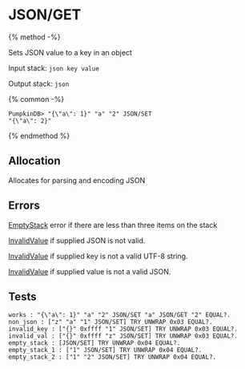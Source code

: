 # JSON/GET

{% method -%}

Sets JSON value to a key in an object

Input stack: `json key value`

Output stack: `json`

{% common -%}

```
PumpkinDB> "{\"a\": 1}" "a" "2" JSON/SET
"{\"a\": 2}"
```

{% endmethod %}

## Allocation

Allocates for parsing and encoding JSON

## Errors

[EmptyStack](../errors/EmptyStack.md) error if there are less than three items on the stack

[InvalidValue](../errors/InvalidValue.md) if supplied JSON is not valid.

[InvalidValue](../errors/InvalidValue.md) if supplied key is not a valid UTF-8 string.

[InvalidValue](../errors/InvalidValue.md) if supplied value is not a valid JSON.

## Tests

```test
works : "{\"a\": 1}" "a" "2" JSON/SET "a" JSON/GET "2" EQUAL?.
non_json : ["z" "a" "1" JSON/SET] TRY UNWRAP 0x03 EQUAL?.
invalid_key : ["{}" 0xffff "1" JSON/SET] TRY UNWRAP 0x03 EQUAL?.
invalid_val : ["{}" 0xffff "z" JSON/SET] TRY UNWRAP 0x03 EQUAL?.
empty_stack : [JSON/SET] TRY UNWRAP 0x04 EQUAL?.
empty_stack_1 : ["1" JSON/SET] TRY UNWRAP 0x04 EQUAL?.
empty_stack_2 : ["1" "2" JSON/SET] TRY UNWRAP 0x04 EQUAL?.
```
